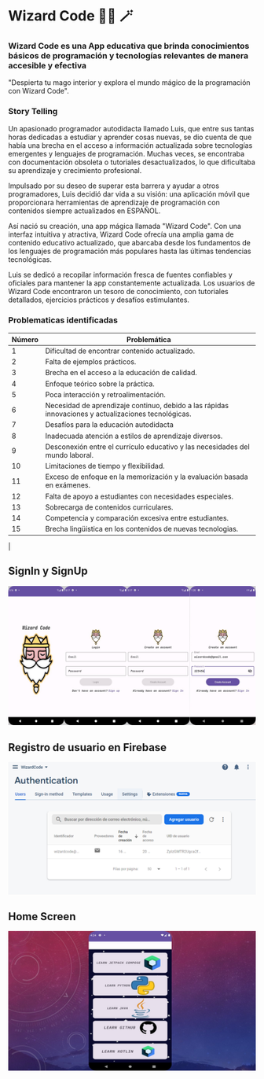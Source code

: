 # Wizard Code 🧙‍♂️ 🪄

### Wizard Code es una App educativa que brinda conocimientos básicos de programación y tecnologías relevantes de manera accesible y efectiva

"Despierta tu mago interior y explora el mundo mágico de la programación con Wizard Code".

### Story Telling

Un apasionado programador autodidacta llamado Luis, que entre sus tantas horas dedicadas a estudiar y aprender cosas nuevas, se dio cuenta de que había una brecha en el acceso a información actualizada sobre tecnologías emergentes y lenguajes de programación. Muchas veces, se encontraba con documentación obsoleta o tutoriales desactualizados, lo que dificultaba su aprendizaje y crecimiento profesional.

Impulsado por su deseo de superar esta barrera y ayudar a otros programadores, Luis decidió dar vida a su visión: una aplicación móvil que proporcionara herramientas de aprendizaje de programación con contenidos siempre actualizados en ESPAÑOL.

Así nació su creación, una app mágica llamada "Wizard Code". Con una interfaz intuitiva y atractiva, Wizard Code ofrecía una amplia gama de contenido educativo actualizado, que abarcaba desde los fundamentos de los lenguajes de programación más populares hasta las últimas tendencias tecnológicas.

Luis se dedicó a recopilar información fresca de fuentes confiables y oficiales para mantener la app constantemente actualizada. Los usuarios de Wizard Code encontraron un tesoro de conocimiento, con tutoriales detallados, ejercicios prácticos y desafíos estimulantes.

### Problematicas identificadas 

| Número | Problemática |
|--------|--------------|
| 1      | Dificultad de encontrar contenido actualizado. |
| 2      | Falta de ejemplos prácticos. |
| 3      | Brecha en el acceso a la educación de calidad. |
| 4      | Enfoque teórico sobre la práctica.|
| 5      | Poca interacción y retroalimentación.|
| 6      | Necesidad de aprendizaje continuo, debido a las rápidas innovaciones y actualizaciones tecnológicas.|
| 7      | Desafíos para la educación autodidacta |
| 8      | Inadecuada atención a estilos de aprendizaje diversos.|
| 9      | Desconexión entre el currículo educativo y las necesidades del mundo laboral. |
| 10     | Limitaciones de tiempo y flexibilidad. |
| 11     | Exceso de enfoque en la memorización y la evaluación basada en exámenes. |
| 12     | Falta de apoyo a estudiantes con necesidades especiales. |
| 13     | Sobrecarga de contenidos curriculares. |
| 14     | Competencia y comparación excesiva entre estudiantes. |
| 15     | Brecha lingüistica en los contenidos de nuevas tecnologias.
|





## SignIn y SignUp 
![](https://github.com/LuisZentenxx/Wizard-Code/blob/master/img-Read/App.jpg?raw=true)

## Registro de usuario en Firebase
![](https://github.com/LuisZentenxx/Wizard-Code/blob/master/img-Read/firebase.png?raw=true)

## Home Screen
![](https://github.com/LuisZentenxx/Wizard-Code/blob/master/img-Read/home.jpg?raw=true)
